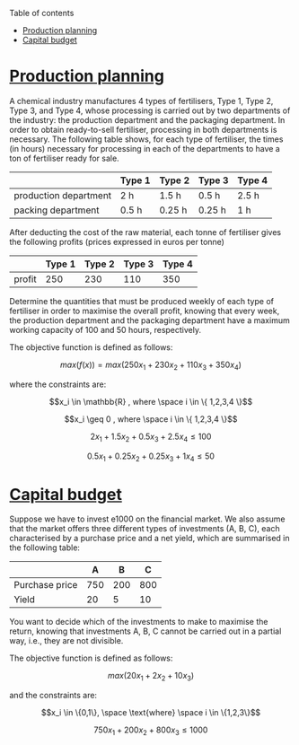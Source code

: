 Table of contents
<!-- TOC -->
* [Production planning](#production-planning)
* [Capital budget](#capital-budget)
<!-- TOC -->

# [Production planning](production_planning.py)

A chemical industry manufactures 4 types of fertilisers, Type 1, Type 2, Type 3, and
Type 4, whose processing is carried out by two departments of the industry: the
production department and the packaging department. In order to obtain ready-to-sell
fertiliser, processing in both departments is necessary. The following table shows, for
each type of fertiliser, the times (in hours) necessary for processing in each of the
departments to have a ton of fertiliser ready for sale.

|                       | Type 1 | Type 2  | Type 3  | Type 4  |
|-----------------------|--------|---------|---------|---------|
| production department | 2  h   | 1.5  h  | 0.5   h | 2.5   h |
| packing department    | 0.5 h  | 0.25  h | 0.25 h  | 1   h   |

After deducting the cost of the raw material, each tonne of fertiliser gives the
following profits (prices expressed in euros per tonne)

|        | Type 1 | Type 2 | Type 3 | Type 4 |
|--------|--------|--------|--------|--------|
| profit | 250    | 230    | 110    | 350    |

Determine the quantities that must be produced weekly of each type of fertiliser in
order to maximise the overall profit, knowing that every week, the production
department and the packaging department have a maximum working capacity of 100
and 50 hours, respectively.

The objective function is defined as follows:

```math
max(f(x)) = max(250x_1 + 230x_2 + 110x_3 + 350x_4)
```

where the constraints are:

```math
x_i \in \mathbb{R} , where \space i \in \{ 1,2,3,4 \}
```
```math
x_i \geq 0 , where \space i \in \{ 1,2,3,4 \}
```
```math
2x_1 + 1.5x_2 + 0.5x_3 + 2.5x_4 \leq 100
```
```math
0.5x_1 + 0.25x_2 + 0.25x_3 + 1x_4 \leq 50
```

# [Capital budget](capital_budget.py)

Suppose we have to invest e1000 on the financial market. We also
assume that the market offers three different types of investments
(A, B, C), each characterised by a purchase price and a net yield,
which are summarised in the following table:

|                | A   | B   | C   |
|----------------|-----|-----|-----|
| Purchase price | 750 | 200 | 800 |
| Yield          | 20  | 5   | 10  |

You want to decide which of the investments to make to maximise
the return, knowing that investments A, B, C cannot be carried
out in a partial way, i.e., they are not divisible.

The objective function is defined as follows:

```math
max(20x_1 + 2x_2 + 10x_3)
```
and the constraints are:

```math
x_i \in \{0,1\}, \space \text{where} \space i \in \{1,2,3\}
```
```math
750x_1 + 200x_2 + 800x_3 \leq 1000
```